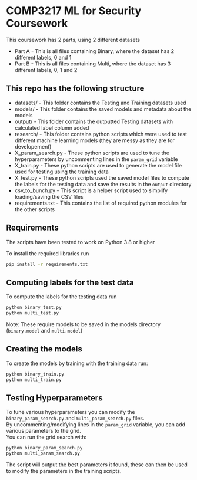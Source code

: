 # COMP3217 ML for Security Coursework

This coursework has 2 parts, using 2 different datasets  
 - Part A - This is all files containing Binary, where the dataset has 2 different labels, 0 and 1  
 - Part B - This is all files containing Multi, where the dataset has 3 different labels, 0, 1 and 2  

## This repo has the following structure

- datasets/ - This folder contains the Testing and Training datasets used
- models/ - This folder contains the saved models and metadata about the models
- output/ - This folder contains the outputted Testing datasets with calculated label column added
- research/ - This folder contains python scripts which were used to test different machine learning models (they are messy as they are for developement)
- X_param_search.py - These python scripts are used to tune the hyperparameters by uncommenting lines in the `param_grid` variable
- X_train.py - These python scripts are used to generate the model file used for testing using the training data
- X_test.py - These python scripts used the saved model files to compute the labels for the testing data and save the results in the `output` directory
- csv_to_bunch.py - This script is a helper script used to simplify loading/saving the CSV files
- requirements.txt - This contains the list of required python modules for the other scripts

## Requirements

The scripts have been tested to work on Python 3.8 or higher

To install the required libraries run
```sh
pip install -r requirements.txt
```

## Computing labels for the test data

To compute the labels for the testing data run
```sh
python binary_test.py
python multi_test.py
```

Note: These require models to be saved in the models directory (`binary.model` and `multi.model`)

## Creating the models

To create the models by training with the training data run:
```sh
python binary_train.py
python multi_train.py
```

## Testing Hyperparameters

To tune various hyperparameters you can modify the `binary_param_search.py` and `multi_param_search.py` files.  
By uncommenting/modifying lines in the `param_grid` variable, you can add various parameters to the grid.  
You can run the grid search with:
```sh
python binary_param_search.py
python multi_param_search.py
```

The script will output the best parameters it found, these can then be used to modify the parameters in the training scripts.  

